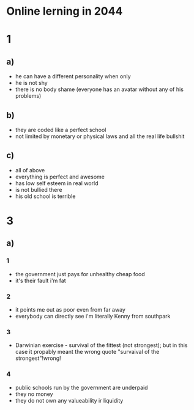 # Online lerning in 2044

# 1
## a)
- he can have a different personality when only
- he is not shy
- there is no body shame (everyone has an avatar without any of his problems)

## b)
- they are coded like a perfect school
- not limited by monetary or physical laws and all the real life bullshit

## c)
- all of above
- everything is perfect and awesome
- has low self esteem in real world
- is not bullied there
- his old school is terrible

# 3
## a)
### 1
- the government just pays for unhealthy cheap food
- it's their fault i'm fat

### 2
- it points me out as poor even from far away
- everybody can directly see i'm literally Kenny from southpark

### 3
- Darwinian exercise - survival of the fittest (not strongest); but in this case it propably meant the wrong quote "survaival of the strongest"!wrong!

### 4
- public schools run by the government are underpaid
- they no money
- they do not own any valueability ir liquidity
